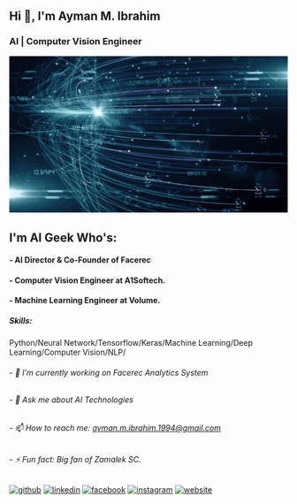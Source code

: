 ## Hi 👋, I'm Ayman M. Ibrahim
### AI | Computer Vision Engineer
![AI | Computer Vision Engineer](https://github.com/AymanMIbrahim/AymanMIbrahim/blob/main/Machine-Learning-AI-Concept.gif)

## I'm AI Geek Who's:
#### - AI Director & Co-Founder of Facerec
#### - Computer Vision Engineer at A1Softech.
#### - Machine Learning Engineer at Volume.

##### Skills: 
Python/Neural Network/Tensorflow/Keras/Machine Learning/Deep Learning/Computer Vision/NLP/

###### - 🔭 I’m currently working on Facerec Analytics System  
###### - 💬 Ask me about AI Technologies 
###### - 📫 How to reach me: ayman.m.ibrahim.1994@gmail.com 
###### - ⚡ Fun fact: Big fan of Zamalek SC. 


[<img src='https://cdn.jsdelivr.net/npm/simple-icons@3.0.1/icons/github.svg' alt='github' height='40'>](https://github.com/AymanMIbrahim)  [<img src='https://cdn.jsdelivr.net/npm/simple-icons@3.0.1/icons/linkedin.svg' alt='linkedin' height='40'>](https://www.linkedin.com/in/ayman-m-ibrahim-679640111//)  [<img src='https://cdn.jsdelivr.net/npm/simple-icons@3.0.1/icons/facebook.svg' alt='facebook' height='40'>](https://www.facebook.com/Ayman.M.Ibrahim1994/)  [<img src='https://cdn.jsdelivr.net/npm/simple-icons@3.0.1/icons/instagram.svg' alt='instagram' height='40'>](https://www.instagram.com/ayman_m_ibrahim1994/)  [<img src='https://cdn.jsdelivr.net/npm/simple-icons@3.0.1/icons/icloud.svg' alt='website' height='40'>](https://facerec.net/)  

